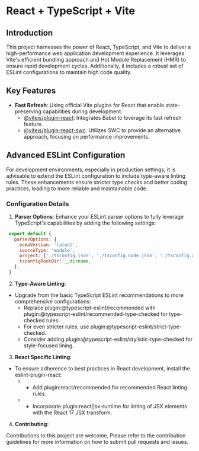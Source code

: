 
# React + TypeScript + Vite

## Introduction
This project harnesses the power of React, TypeScript, and Vite to deliver a high-performance web application development experience. It leverages Vite's efficient bundling approach and Hot Module Replacement (HMR) to ensure rapid development cycles. Additionally, it includes a robust set of ESLint configurations to maintain high code quality.

## Key Features
- **Fast Refresh**: Using official Vite plugins for React that enable state-preserving capabilities during development:
  - [@vitejs/plugin-react](https://github.com/vitejs/vite-plugin-react/blob/main/packages/plugin-react/README.md): Integrates Babel to leverage its fast refresh feature.
  - [@vitejs/plugin-react-swc](https://github.com/vitejs/vite-plugin-react-swc): Utilizes SWC to provide an alternative approach, focusing on performance improvements.

## Advanced ESLint Configuration
For development environments, especially in production settings, it is advisable to extend the ESLint configuration to include type-aware linting rules. These enhancements ensure stricter type checks and better coding practices, leading to more reliable and maintainable code.

### Configuration Details
1. **Parser Options**:
   Enhance your ESLint parser options to fully leverage TypeScript's capabilities by adding the following settings:

  ```javascript
   export default {
     parserOptions: {
       ecmaVersion: 'latest',
       sourceType: 'module',
       project: ['./tsconfig.json', './tsconfig.node.json', './tsconfig.app.json'],
       tsconfigRootDir: __dirname,
     },
   }

  ```
2. **Type-Aware Linting**:

  - Upgrade from the basic TypeScript ESLint recommendations to more comprehensive configurations:
    - Replace plugin:@typescript-eslint/recommended with plugin:@typescript-eslint/recommended-type-checked for type-checked rules.
    - For even stricter rules, use plugin:@typescript-eslint/strict-type-checked.
    - Consider adding plugin:@typescript-eslint/stylistic-type-checked for style-focused lining.

3. **React Specific Linting**:

  - To ensure adherence to best practices in React development, install the eslint-plugin-react:
    - - Add plugin:react/recommended for recommended React linting rules.
    - - Incorporate plugin:react/jsx-runtime for linting of JSX elements with the React 17 JSX transform.
    
4. **Contributing:**

Contributions to this project are welcome. Please refer to the contribution guidelines for more information on how to submit pull requests and issues.

